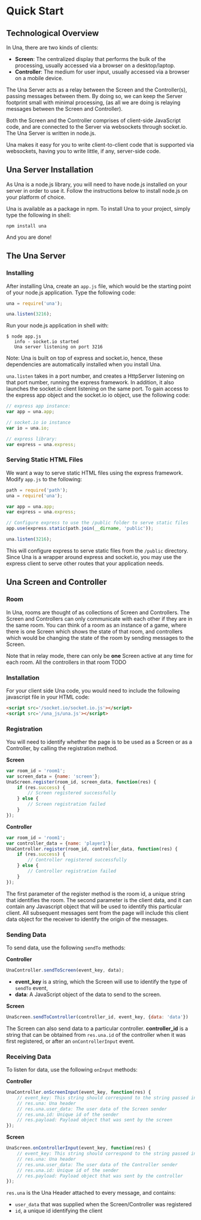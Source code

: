 Quick Start
==

## Technological Overview

In Una, there are two kinds of clients:
- **Screen**: The centralized display that performs the bulk of the processing, usually accessed via a browser on a desktop/laptop.
- **Controller**: The medium for user input, usually accessed via a browser on a mobile device. 

The Una Server acts as a relay between the Screen and the Controller(s), passing messages between them. By
doing so, we can keep the Server footprint small with minimal processing, (as all we are doing is relaying messages between the Screen and Controller).

Both the Screen and the Controller comprises of client-side JavaScript code, and are connected
to the Server via websockets through socket.io. The Una Server is written in node.js.

Una makes it easy for you to write client-to-client code that is supported
via websockets, having you to write little, if any, server-side code.

## Una Server Installation

As Una is a node.js library, you will need to have node.js installed on your
server in order to use it. Follow the instructions below to install
node.js on your platform of choice.

Una is available as a package in npm. To install Una to your project, simply
type the following in shell:

```shell
npm install una
```

And you are done!

## The Una Server

### Installing
After installing Una, create an `app.js` file, which would be the starting point of
your node.js application. Type the following code:

```javascript
una = require('una');

una.listen(3216);
```

Run your node.js application in shell with:
```shell
$ node app.js
   info - socket.io started
   Una server listening on port 3216
```

Note: Una is built on top of express and socket.io, hence, these dependencies are automatically installed when you install Una.

`una.listen` takes in a port number, and creates a HttpServer listening on that
port number, running the express framework. In addition, it also launches the
socket.io client listening on the same port. To gain access to the express app
object and the socket.io io object, use the following code:

```javascript
// express app instance:
var app = una.app;

// socket.io io instance
var io = una.io;

// express library:
var express = una.express;
```

### Serving Static HTML Files

We want a way to serve static HTML files using the express framework. Modify `app.js` to the following:
```javascript
path = require('path');
una = require('una');

var app = una.app;
var express = una.express;

// Configure express to use the /public folder to serve static files
app.use(express.static(path.join(__dirname, 'public'));

una.listen(3216);
```

This will configure express to serve static files from the `/public` directory.
Since Una is a wrapper around express and socket.io, you may use the express
client to serve other routes that your application needs.

## Una Screen and Controller

### Room

In Una, rooms are thought of as collections of Screen and Controllers. The Screen and Controllers can only communicate with each
other if they are in the same room. You can think of a room as an instance
of a game, where there is one Screen which shows the state of that room,
and controllers which would be changing the state of the room by
sending messages to the Screen.

Note that in relay mode, there can only be **one** Screen active at any time
for each room. All the controllers in that room TODO

### Installation

For your client side Una code, you would need to include the following 
javascript file in your HTML code:

```html
<script src='/socket.io/socket.io.js'></script>
<script src='/una_js/una.js'></script>
```

### Registration

You will need to identify whether the page is to be used as a Screen or as
a Controller, by calling the registration method. 

**Screen**

```javascript
var room_id = 'room1';
var screen_data = {name: 'screen'};
UnaScreen.register(room_id, screen_data, function(res) {
    if (res.success) {
        // Screen registered successfully
    } else {
        // Screen registration failed
    }
});
```

**Controller**

```javascript
var room_id = 'room1';
var controller_data = {name: 'player1'};
UnaController.register(room_id, controller_data, function(res) {
    if (res.success) {
        // Controller registered successfully
    } else {
        // Controller registration failed
    }
});
```

The first parameter of the register method is the room id, a unique string that identifies the room. 
The second parameter is the client data, and it can contain any Javascript object that will be used to identify this particular client.
All subsequent messages sent from the page will include this client data object for the receiver to identify the origin of the messages.


### Sending Data

To send data, use the following `sendTo` methods:

**Controller**

```javascript
UnaController.sendToScreen(event_key, data);
```

- **event_key** is a string, which the Screen will use to identify the type of `sendTo` event,
- **data**: A JavaScript object of the data to send to the screen.

**Screen**

```javascript
UnaScreen.sendToController(controller_id, event_key, {data: 'data'})
```

The Screen can also send data to a particular controller. **controller_id** is a string that can
be obtained from `res.una.id` of the controller when it was first registered,
or after an `onControllerInput` event.

### Receiving Data

To listen for data, use the following `onInput` methods:

**Controller**

```javascript
UnaController.onScreenInput(event_key, function(res) {
    // event_key: This string should correspond to the string passed in to the `sendToController` function from the Screen
    // res.una: Una header
    // res.una.user_data: The user data of the Screen sender
    // res.una.id: Unique id of the sender
    // res.payload: Payload object that was sent by the screen
});
```

**Screen**

```javascript
UnaScreen.onControllerInput(event_key, function(res) {
    // event_key: This string should correspond to the string passed in to the `sendToScreen` function from the Controller
    // res.una: Una header
    // res.una.user_data: The user data of the Controller sender
    // res.una.id: Unique id of the sender
    // res.payload: Payload object that was sent by the controller
});
```

`res.una` is the Una Header attached to every message, and contains:
- `user_data` that was supplied when the Screen/Controller was registered
- `id`, a unique id identifying the client

